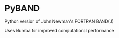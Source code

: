 # PyBAND
Python version of John Newman's FORTRAN BAND(J)

Uses Numba for improved computational performance
